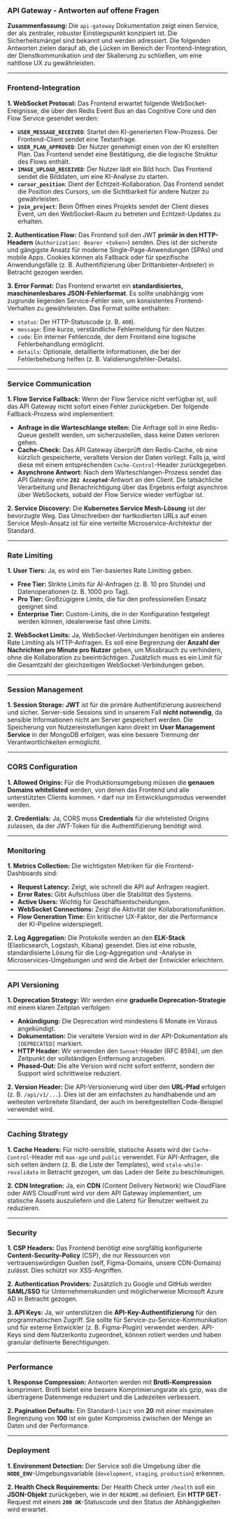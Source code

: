 ### API Gateway - Antworten auf offene Fragen

**Zusammenfassung:** Die `api-gateway` Dokumentation zeigt einen Service, der als zentraler, robuster Einstiegspunkt konzipiert ist. Die Sicherheitsmängel sind bekannt und werden adressiert. Die folgenden Antworten zielen darauf ab, die Lücken im Bereich der Frontend-Integration, der Dienstkommunikation und der Skalierung zu schließen, um eine nahtlose UX zu gewährleisten.

---

### Frontend-Integration

**1. WebSocket Protocol:**
Das Frontend erwartet folgende WebSocket-Ereignisse, die über den Redis Event Bus an das Cognitive Core und den Flow Service gesendet werden:
* **`USER_MESSAGE_RECEIVED`**: Startet den KI-generierten Flow-Prozess. Der Frontend-Client sendet eine Textanfrage.
* **`USER_PLAN_APPROVED`**: Der Nutzer genehmigt einen von der KI erstellten Plan. Das Frontend sendet eine Bestätigung, die die logische Struktur des Flows enthält.
* **`IMAGE_UPLOAD_RECEIVED`**: Der Nutzer lädt ein Bild hoch. Das Frontend sendet die Bilddaten, um eine KI-Analyse zu starten.
* **`cursor_position`**: Dient der Echtzeit-Kollaboration. Das Frontend sendet die Position des Cursors, um die Sichtbarkeit für andere Nutzer zu gewährleisten.
* **`join_project`**: Beim Öffnen eines Projekts sendet der Client dieses Event, um den WebSocket-Raum zu betreten und Echtzeit-Updates zu erhalten.

**2. Authentication Flow:**
Das Frontend soll den JWT **primär in den HTTP-Headern** (`Authorization: Bearer <token>`) senden. Dies ist der sicherste und gängigste Ansatz für moderne Single-Page-Anwendungen (SPAs) und mobile Apps. Cookies können als Fallback oder für spezifische Anwendungsfälle (z. B. Authentifizierung über Drittanbieter-Anbieter) in Betracht gezogen werden.

**3. Error Format:**
Das Frontend erwartet ein **standardisiertes, maschinenlesbares JSON-Fehlerformat**. Es sollte unabhängig vom zugrunde liegenden Service-Fehler sein, um konsistentes Frontend-Verhalten zu gewährleisten. Das Format sollte enthalten:
* `status`: Der HTTP-Statuscode (z. B. `400`).
* `message`: Eine kurze, verständliche Fehlermeldung für den Nutzer.
* `code`: Ein interner Fehlercode, der dem Frontend eine logische Fehlerbehandlung ermöglicht.
* `details`: Optionale, detaillierte Informationen, die bei der Fehlerbehebung helfen (z. B. Validierungsfehler-Details).

---

### Service Communication

**1. Flow Service Fallback:**
Wenn der Flow Service nicht verfügbar ist, soll das API Gateway nicht sofort einen Fehler zurückgeben. Der folgende Fallback-Prozess wird implementiert:
* **Anfrage in die Warteschlange stellen:** Die Anfrage soll in eine Redis-Queue gestellt werden, um sicherzustellen, dass keine Daten verloren gehen.
* **Cache-Check:** Das API Gateway überprüft den Redis-Cache, ob eine kürzlich gespeicherte, veraltete Version der Daten vorliegt. Falls ja, wird diese mit einem entsprechenden `Cache-Control`-Header zurückgegeben.
* **Asynchrone Antwort:** Nach dem Warteschlangen-Prozess sendet das API Gateway eine **`202 Accepted`**-Antwort an den Client. Die tatsächliche Verarbeitung und Benachrichtigung über das Ergebnis erfolgt asynchron über WebSockets, sobald der Flow Service wieder verfügbar ist.

**2. Service Discovery:**
Die **Kubernetes Service Mesh-Lösung** ist der bevorzugte Weg. Das Umschreiben der hartkodierten URLs auf einen Service Mesh-Ansatz ist für eine verteilte Microservice-Architektur der Standard.

---

### Rate Limiting

**1. User Tiers:**
Ja, es wird ein Tier-basiertes Rate Limiting geben.
* **Free Tier:** Strikte Limits für AI-Anfragen (z. B. 10 pro Stunde) und Datenoperationen (z. B. 1000 pro Tag).
* **Pro Tier:** Großzügigere Limits, die für den professionellen Einsatz geeignet sind.
* **Enterprise Tier:** Custom-Limits, die in der Konfiguration festgelegt werden können, idealerweise fast ohne Limits.

**2. WebSocket Limits:**
Ja, WebSocket-Verbindungen benötigen ein anderes Rate Limiting als HTTP-Anfragen. Es soll eine Begrenzung der **Anzahl der Nachrichten pro Minute pro Nutzer** geben, um Missbrauch zu verhindern, ohne die Kollaboration zu beeinträchtigen. Zusätzlich muss es ein Limit für die Gesamtzahl der gleichzeitigen WebSocket-Verbindungen geben.

---

### Session Management

**1. Session Storage:**
**JWT** ist für die primäre Authentifizierung ausreichend und sicher. Server-side Sessions sind in unserem Fall **nicht notwendig**, da sensible Informationen nicht am Server gespeichert werden. Die Speicherung von Nutzereinstellungen kann direkt im **User Management Service** in der MongoDB erfolgen, was eine bessere Trennung der Verantwortlichkeiten ermöglicht.

---

### CORS Configuration

**1. Allowed Origins:**
Für die Produktionsumgebung müssen die **genauen Domains whitelisted** werden, von denen das Frontend und alle unterstützten Clients kommen. `*` darf nur im Entwicklungsmodus verwendet werden.

**2. Credentials:**
Ja, CORS muss **Credentials** für die whitelisted Origins zulassen, da der JWT-Token für die Authentifizierung benötigt wird.

---

### Monitoring

**1. Metrics Collection:**
Die wichtigsten Metriken für die Frontend-Dashboards sind:
* **Request Latency:** Zeigt, wie schnell die API auf Anfragen reagiert.
* **Error Rates:** Gibt Aufschluss über die Stabilität des Systems.
* **Active Users:** Wichtig für Geschäftsentscheidungen.
* **WebSocket Connections:** Zeigt die Aktivität der Kollaborationsfunktion.
* **Flow Generation Time:** Ein kritischer UX-Faktor, der die Performance der KI-Pipeline widerspiegelt.

**2. Log Aggregation:**
Die Protokolle werden an den **ELK-Stack** (Elasticsearch, Logstash, Kibana) gesendet. Dies ist eine robuste, standardisierte Lösung für die Log-Aggregation und -Analyse in Microservices-Umgebungen und wird die Arbeit der Entwickler erleichtern.

---

### API Versioning

**1. Deprecation Strategy:**
Wir werden eine **graduelle Deprecation-Strategie** mit einem klaren Zeitplan verfolgen:
* **Ankündigung:** Die Deprecation wird mindestens 6 Monate im Voraus angekündigt.
* **Dokumentation:** Die veraltete Version wird in der API-Dokumentation als `[DEPRECATED]` markiert.
* **HTTP Header:** Wir verwenden den `Sunset`-Header (RFC 8594), um den Zeitpunkt der vollständigen Entfernung anzugeben.
* **Phased-Out:** Die alte Version wird nicht sofort entfernt, sondern der Support wird schrittweise reduziert.

**2. Version Header:**
Die API-Versionierung wird über den **URL-Pfad** erfolgen (z. B. `/api/v1/...`). Dies ist der am einfachsten zu handhabende und am weitesten verbreitete Standard, der auch im bereitgestellten Code-Beispiel verwendet wird.

---

### Caching Strategy

**1. Cache Headers:**
Für nicht-sensible, statische Assets wird der `Cache-Control`-Header mit `max-age` und `public` verwendet. Für API-Anfragen, die sich selten ändern (z. B. die Liste der Templates), wird `stale-while-revalidate` in Betracht gezogen, um das Laden der Seite zu beschleunigen.

**2. CDN Integration:**
Ja, ein **CDN** (Content Delivery Network) wie CloudFlare oder AWS CloudFront wird vor dem API Gateway implementiert, um statische Assets auszuliefern und die Latenz für Benutzer weltweit zu reduzieren.

---

### Security

**1. CSP Headers:**
Das Frontend benötigt eine sorgfältig konfigurierte **Content-Security-Policy** (CSP), die nur Ressourcen von vertrauenswürdigen Quellen (self, Figma-Domains, unsere CDN-Domains) zulässt. Dies schützt vor XSS-Angriffen.

**2. Authentication Providers:**
Zusätzlich zu Google und GitHub werden **SAML/SSO** für Unternehmenskunden und möglicherweise Microsoft Azure AD in Betracht gezogen.

**3. API Keys:**
Ja, wir unterstützen die **API-Key-Authentifizierung** für den programmatischen Zugriff. Sie sollte für Service-zu-Service-Kommunikation und für externe Entwickler (z. B. Figma-Plugin) verwendet werden. API-Keys sind dem Nutzerkonto zugeordnet, können rotiert werden und haben granular definierte Berechtigungen.

---

### Performance

**1. Response Compression:**
Antworten werden mit **Brotli-Kompression** komprimiert. Brotli bietet eine bessere Komprimierungsrate als gzip, was die übertragene Datenmenge reduziert und die Ladezeiten verbessert.

**2. Pagination Defaults:**
Ein Standard-`limit` von **20** mit einer maximalen Begrenzung von **100** ist ein guter Kompromiss zwischen der Menge an Daten und der Performance.

---

### Deployment

**1. Environment Detection:**
Der Service soll die Umgebung über die **`NODE_ENV`**-Umgebungsvariable (`development`, `staging`, `production`) erkennen.

**2. Health Check Requirements:**
Der Health Check unter `/health` soll ein **JSON-Objekt** zurückgeben, wie in der `README.md` definiert. Ein **HTTP GET**-Request mit einem **`200 OK`**-Statuscode und den Status der Abhängigkeiten wird erwartet.
